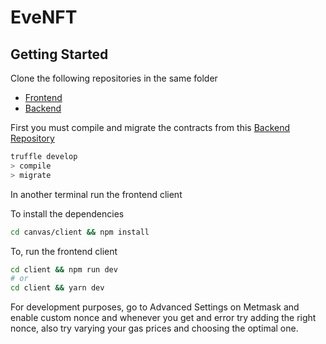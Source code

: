 # EveNFT

## Getting Started

Clone the following repositories in the same folder
- [Frontend](https://github.com/DaKeiser/canvas)
- [Backend](https://github.com/Dragonsa15/EveNFT-BackendSolidity/tree/staging)

First you must compile and migrate the contracts from this [Backend Repository](https://github.com/Dragonsa15/EveNFT-BackendSolidity/tree/staging)

```bash
truffle develop
> compile
> migrate
```

In another terminal run the frontend client

To install the dependencies

```bash
cd canvas/client && npm install
```

To, run the frontend client

```bash
cd client && npm run dev
# or
cd client && yarn dev
```

For development purposes, go to Advanced Settings on Metmask and enable custom nonce and whenever you get and error try adding the right nonce, also try varying your gas prices and choosing the optimal one.
